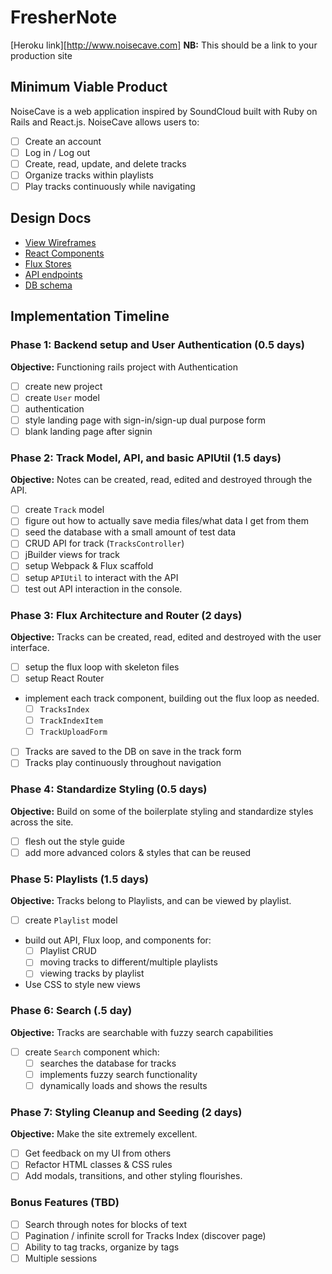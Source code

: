 # FresherNote

[Heroku link][http://www.noisecave.com] **NB:** This should be a link to your production site

[heroku]: noisecave.herokuapp.com

## Minimum Viable Product

NoiseCave is a web application inspired by SoundCloud built with Ruby on Rails and React.js. NoiseCave allows users to:

<!-- This is a Markdown checklist. Use it to keep track of your
progress. Put an x between the brackets for a checkmark: [x] -->

- [ ] Create an account
- [ ] Log in / Log out
- [ ] Create, read, update, and delete tracks
- [ ] Organize tracks within playlists
- [ ] Play tracks continuously while navigating

## Design Docs
* [View Wireframes][views]
* [React Components][components]
* [Flux Stores][stores]
* [API endpoints][api-endpoints]
* [DB schema][schema]

[views]: ./docs/views.md
[components]: ./docs/components.md
[stores]: ./docs/stores.md
[api-endpoints]: ./docs/api-endpoints.md
[schema]: ./docs/schema.md

## Implementation Timeline

### Phase 1: Backend setup and User Authentication (0.5 days)

**Objective:** Functioning rails project with Authentication

- [ ] create new project
- [ ] create `User` model
- [ ] authentication
- [ ] style landing page with sign-in/sign-up dual purpose form
- [ ] blank landing page after signin

### Phase 2: Track Model, API, and basic APIUtil (1.5 days)

**Objective:** Notes can be created, read, edited and destroyed through
the API.

- [ ] create `Track` model
- [ ] figure out how to actually save media files/what data I get from them
- [ ] seed the database with a small amount of test data
- [ ] CRUD API for track (`TracksController`)
- [ ] jBuilder views for track
- [ ] setup Webpack & Flux scaffold
- [ ] setup `APIUtil` to interact with the API
- [ ] test out API interaction in the console.

### Phase 3: Flux Architecture and Router (2 days)

**Objective:** Tracks can be created, read, edited and destroyed with the
user interface.

- [ ] setup the flux loop with skeleton files
- [ ] setup React Router
- implement each track component, building out the flux loop as needed.
  - [ ] `TracksIndex`
  - [ ] `TrackIndexItem`
  - [ ] `TrackUploadForm`
- [ ] Tracks are saved to the DB on save in the track form
- [ ] Tracks play continuously throughout navigation

### Phase 4: Standardize Styling (0.5 days)

**Objective:** Build on some of the boilerplate styling and standardize styles across the site.

- [ ] flesh out the style guide
- [ ] add more advanced colors & styles that can be reused

### Phase 5: Playlists (1.5 days)

**Objective:** Tracks belong to Playlists, and can be viewed by playlist.

- [ ] create `Playlist` model
- build out API, Flux loop, and components for:
  - [ ] Playlist CRUD
  - [ ] moving tracks to different/multiple playlists
  - [ ] viewing tracks by playlist
- Use CSS to style new views


### Phase 6: Search (.5 day)

**Objective:** Tracks are searchable with fuzzy search capabilities

- [ ] create `Search` component which:
  - [ ] searches the database for tracks
  - [ ] implements fuzzy search functionality
  - [ ] dynamically loads and shows the results

### Phase 7: Styling Cleanup and Seeding (2 days)

**Objective:** Make the site extremely excellent.

- [ ] Get feedback on my UI from others
- [ ] Refactor HTML classes & CSS rules
- [ ] Add modals, transitions, and other styling flourishes.

### Bonus Features (TBD)
- [ ] Search through notes for blocks of text
- [ ] Pagination / infinite scroll for Tracks Index (discover page)
- [ ] Ability to tag tracks, organize by tags
- [ ] Multiple sessions
